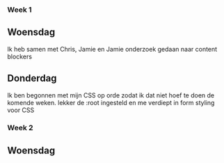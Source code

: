 ### Week 1
## Woensdag 
Ik heb samen met Chris, Jamie en Jamie onderzoek gedaan naar content blockers
## Donderdag
Ik ben begonnen met mijn CSS op orde zodat ik dat niet hoef te doen de komende weken. lekker de :root ingesteld en me verdiept in form styling voor CSS
### Week 2 
## Woensdag